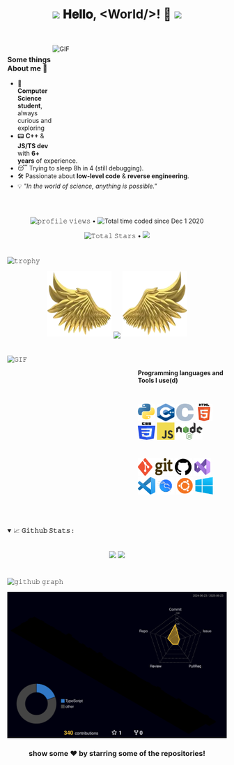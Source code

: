 <h1 align="center">
  <img src="GIF/Earth.gif" width="24px">
  𝐇𝐞𝐥𝐥𝐨, &lt;World/&gt;! 👋
  <img src="GIF/Hi.gif" width="40px" />
</h1>

<br/>
<br/>

<img align="right" height="250" width="400" alt="GIF" src="https://readme-typing-svg.herokuapp.com?font=Fira+Code&size=21&duration=2000&pause=100&color=F7F7F7&center=true&vCenter=true&multiline=true&random=false&width=430&height=150&lines=A+student+%F0%9F%91%A8%E2%80%8D%F0%9F%8E%93+passionate+about;programming+%F0%9F%91%A9%E2%80%8D%F0%9F%92%BB;and+cybersecurity+%F0%9F%94%92+%F0%9F%99%83"/>

### Some things About me 🚀
- 🌱 **Computer Science student**, always curious and exploring
- 📟 **C++** & **JS/TS dev** with **6+ years** of experience.
- 😴 Trying to sleep 8h in 4 (still debugging).
- 🛠️ Passionate about **low-level code** & **reverse engineering**.
- 💡 _"In the world of science, anything is possible."_

<br/>
<br/>

<p align="center">
  <img src="https://komarev.com/ghpvc/?username=ressiws&style=flat&color=brightgreen" alt="𝚙𝚛𝚘𝚏𝚒𝚕𝚎 𝚟𝚒𝚎𝚠𝚜"> •
  <img src="https://wakatime.com/badge/user/018c32dc-9f48-45e1-84c6-a16f825d54c6.svg" alt="Total time coded since Dec 1 2020"/>
</p>

<p align="center">
  <img src="https://img.shields.io/github/stars/ressiws?label=Stars" alt="𝚃𝚘𝚝𝚊𝚕 𝚂𝚝𝚊𝚛𝚜"> •
  <a href="https://github.com/sponsors/ressiws">
    <img src="https://img.shields.io/static/v1?label=Sponsor&message=%E2%9D%A4&logo=GitHub&color=%23fe8e86"/>
  </a>
</p>

#

![𝚝𝚛𝚘𝚙𝚑𝚢](https://github-profile-trophy.vercel.app/?username=ressiws&column=9&margin-w=15&margin-h=15&no-bg=true&no-frame=true&theme=juicyfresh)

<p align="center">
  <img height="150" width="150" src="https://github.com/ressiws/ressiws/blob/main/images/left.webp">
  <img align="center" src="https://github-readme-streak-stats.herokuapp.com/?user=ressiws&theme=dark&hide_border=true"/>
  <img height="150" width="150" src="https://github.com/ressiws/ressiws/blob/main/images/right.webp">
</p>

#

<img align="left" height="300px" width="300px" alt="𝙶𝙸𝙵" src="https://camo.githubusercontent.com/3b7c592ede97b6138ffd4b1cc1541c2f3b11fd39/687474703a2f2f33312e6d656469612e74756d626c722e636f6d2f31376665613932306666333665663466356238373764353231366137616164392f74756d626c725f6d6f39786a65387a5a34317163626975666f315f313238302e676966"/>
<br/>

**Programming languages and Tools I use(d)**  

<br/>

<code><img height="40" width="40" src="https://github.com/ressiws/ressiws/blob/main/images/python.png"></code>
<code><img height="40" width="40" src="https://github.com/ressiws/ressiws/blob/main/images/cpp.png"></code>
<code><img height="40" width="40" src="https://github.com/ressiws/ressiws/blob/main/images/c.png"></code>
<code><img height="40" width="40" src="https://github.com/ressiws/ressiws/blob/main/images/html5.png"></code>
<code><img height="40" width="40" src="https://github.com/ressiws/ressiws/blob/main/images/css.png"></code>
<code><img height="40" width="40" src="https://github.com/ressiws/ressiws/blob/main/images/js.png"></code>
<code><img height="40" width="60" src="https://github.com/ressiws/ressiws/blob/main/images/nodejs.png"></code>

#

<code><img height="40" width="80" src="https://github.com/ressiws/ressiws/blob/main/images/git.png"></code>
<code><img height="40" width="40" src="https://github.com/ressiws/ressiws/blob/main/images/github.png"></code>
<code><img height="40" width="40" src="https://github.com/ressiws/ressiws/blob/main/images/vs.png"></code>
<code><img height="40" width="40" src="https://github.com/ressiws/ressiws/blob/main/images/vscode.png"></code>
<code><img height="40" width="40" src="https://github.com/ressiws/ressiws/blob/main/images/kali.png"></code>
<code><img height="40" width="40" src="https://github.com/ressiws/ressiws/blob/main/images/ubuntu.png"></code>
<code><img height="40" width="40" src="https://github.com/ressiws/ressiws/blob/main/images/windows.png"></code>


<br/>

#

<details open="">
<summary>
  <g-emoji class="g-emoji" alias="chart_with_upwards_trend" fallback-src="https://github.githubassets.com/images/icons/emoji/unicode/1f4c8.png">📈</g-emoji>
  <strong>𝙶𝚒𝚝𝚑𝚞𝚋 𝚂𝚝𝚊𝚝𝚜 : </strong>
</summary>
<br/>

<p align="center">
    <img align="center" src="https://github-readme-stats.vercel.app/api?username=ressiws&show_icons=true&hide_border=true&title_color=94b4a4&amp&icon_color=FFFFFF&amp&text_color=FFFFFF&amp&bg_color=000000&count_private=true&include_all_commits=true"/>
    <img align="center" height="195px" src="https://github-readme-stats.vercel.app/api/top-langs/?username=ressiws&text_color=FFFFFF&bg_color=000000&title_color=94b4a4&langs_count=15&layout=compact&hide_border=true" />
</p>
</details>
<br/>

![𝚐𝚒𝚝𝚑𝚞𝚋 𝚐𝚛𝚊𝚙𝚑](https://github-readme-activity-graph.vercel.app/graph?username=ressiws&theme=react-dark&hide_border=true&area=true)

![3D Profile](https://github.com/ressiws/ressiws/blob/main/profile-3d-contrib/profile-night-rainbow.svg)

<div align="center">

### show some ❤️ by starring some of the repositories!

</div>
